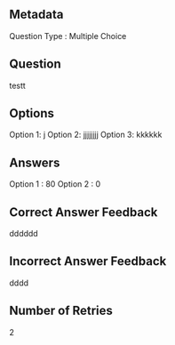 ## Metadata
Question Type : Multiple Choice

## Question
testt

## Options
Option 1: j
Option 2: jjjjjjjj
Option 3: kkkkkk

## Answers
Option 1 : 80
Option 2 : 0

## Correct Answer Feedback
dddddd

## Incorrect Answer Feedback
dddd

## Number of Retries
2

